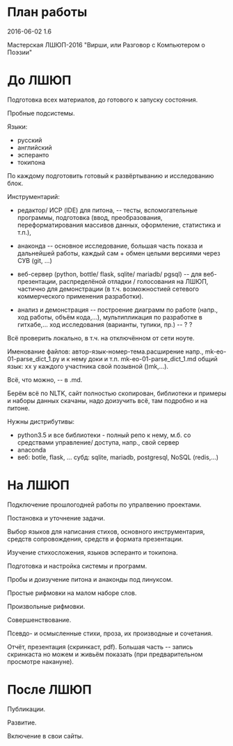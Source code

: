План работы
=====================================

2016-06-02 1.6

Мастерская ЛШЮП-2016
"Вирши, или Разговор с Компьютером о Поэзии"


До ЛШЮП
=====================================

Подготовка всех материалов,
до готового к запуску состояния.

Пробные подсистемы.

Языки:
- русский
- английский
- эсперанто
- токипона

По каждому подготовить готовый к развёртыванию и исследованию блок.

Инструментарий:

- редактор/ ИСР (IDE) для питона, -- 
тесты, вспомогательные программы, подготовка (ввод, преобразования,
переформатирования массивов данных, оформление, статистика и т.п.), 

- анаконда -- основное исследование,
большая часть показа и дальнейшей работы,
каждый сам + обмен целыми версиями через СУВ (git, ...)

- веб-сервер (python, bottle/ flask, sqlite/ mariadb/ pgsql) -- 
для веб-презентации, распределёной отладки / голосования на ЛШЮП, 
частично для демонстрации (в т.ч. возможностией сетевого коммерческого
применения разработки).

- анализ и демонстрация -- 
построение диаграмм по работе (напр., ход работы, объём кода,...), 
мультипликация по разработке в гитхабе,...
ход исследования (варианты, тупики, пр.) -- ? ? 

Всё проверить локально,
в т.ч. на отключённом от сети ноуте.

Именование файлов:
автор-язык-номер-тема.расширение
напр.,
mk-eo-01-parse_dict_1.py
и к нему доки и т.п. 
mk-eo-01-parse_dict_1.md
общий язык: xx
у каждого участника свой позывной ()mk,...). 

Всё, что можно, -- в .md.

Берём всё по NLTK, 
сайт полностью скопирован, 
библиотеки и примеры и наборы данных скачаны, 
надо доизучить всё,
там подробно и на питоне.

Нужны дистрибутивы:
- python3.5 
и все библиотеки - полный репо к нему,
м.б. со средствами управление/ доступа, напр., свой сервер
- anaconda
- веб: botle, flask, ... 
субд: sqlite, mariadb, postgresql, NoSQL (redis,...)


На ЛШЮП
=====================================

Подключение прошлогодней работы по упралвению проектами.

Постановка и уточнение задачи.

Выбор языков для написания стихов, 
основного инструментария, 
средств сопровождения,
средств и формата презентации.

Изучение стихосложения,
языков эсперанто и токипона.

Подготовка и настройка системы и программ.

Пробы и доизучение питона и анаконды под линуксом.

Простые рифмовки на малом наборе слов.

Произвольные рифмовки.

Совершенствование.

Псевдо- и осмысленные стихи, проза, их производные и сочетания.

Отчёт, презентация (скринкаст, pdf).
Большая часть -- запись скринкаста 
но можем и живьём показать 
(при предварительном просмотре накануне).


После ЛШЮП
=====================================

Публикации.

Развитие.

Включение в свои сайты.

